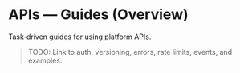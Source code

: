 # APIs — Guides (Overview)

Task‑driven guides for using platform APIs.

> TODO: Link to auth, versioning, errors, rate limits, events, and examples.

